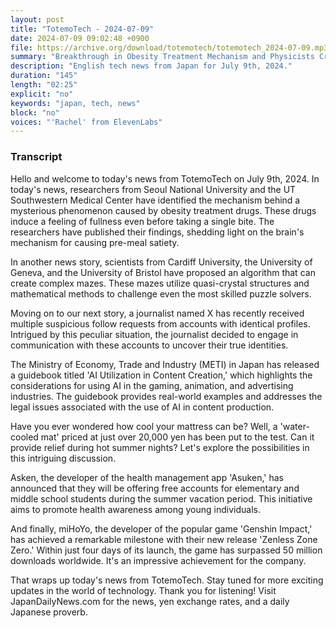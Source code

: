 ```yaml
---
layout: post
title: "TotemoTech - 2024-07-09"
date: 2024-07-09 09:02:48 +0900
file: https://archive.org/download/totemotech/totemotech_2024-07-09.mp3
summary: "Breakthrough in Obesity Treatment Mechanism and Physicists Create Incredibly Difficult Maze, & more…"
description: "English tech news from Japan for July 9th, 2024."
duration: "145"
length: "02:25"
explicit: "no"
keywords: "japan, tech, news"
block: "no"
voices: "'Rachel' from ElevenLabs"
---
```


### Transcript

Hello and welcome to today's news from TotemoTech on July 9th, 2024. In today's news, researchers from Seoul National University and the UT Southwestern Medical Center have identified the mechanism behind a mysterious phenomenon caused by obesity treatment drugs. These drugs induce a feeling of fullness even before taking a single bite. The researchers have published their findings, shedding light on the brain's mechanism for causing pre-meal satiety.

In another news story, scientists from Cardiff University, the University of Geneva, and the University of Bristol have proposed an algorithm that can create complex mazes. These mazes utilize quasi-crystal structures and mathematical methods to challenge even the most skilled puzzle solvers.

Moving on to our next story, a journalist named X has recently received multiple suspicious follow requests from accounts with identical profiles. Intrigued by this peculiar situation, the journalist decided to engage in communication with these accounts to uncover their true identities.

The Ministry of Economy, Trade and Industry (METI) in Japan has released a guidebook titled 'AI Utilization in Content Creation,' which highlights the considerations for using AI in the gaming, animation, and advertising industries. The guidebook provides real-world examples and addresses the legal issues associated with the use of AI in content production.

Have you ever wondered how cool your mattress can be? Well, a 'water-cooled mat' priced at just over 20,000 yen has been put to the test. Can it provide relief during hot summer nights? Let's explore the possibilities in this intriguing discussion.

Asken, the developer of the health management app 'Asuken,' has announced that they will be offering free accounts for elementary and middle school students during the summer vacation period. This initiative aims to promote health awareness among young individuals.

And finally, miHoYo, the developer of the popular game 'Genshin Impact,' has achieved a remarkable milestone with their new release 'Zenless Zone Zero.' Within just four days of its launch, the game has surpassed 50 million downloads worldwide. It's an impressive achievement for the company.

That wraps up today's news from TotemoTech. Stay tuned for more exciting updates in the world of technology. Thank you for listening!   Visit JapanDailyNews.com for the news, yen exchange rates, and a daily Japanese proverb.
